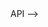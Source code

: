 <!-- https://jsonplaceholder.typicode.com/users --> API -->

<!-- Use the fetch API  web API. Use the data provided by this API to populate your application’s content and features. -->
<!-- 
async/await syntax as appropriate. -->